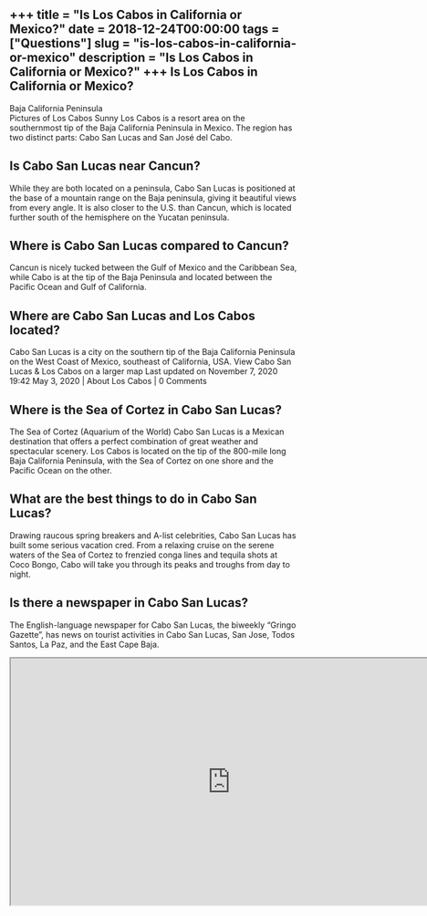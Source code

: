 +++
title = "Is Los Cabos in California or Mexico?"
date = 2018-12-24T00:00:00
tags = ["Questions"]
slug = "is-los-cabos-in-california-or-mexico"
description = "Is Los Cabos in California or Mexico?"
+++
Is Los Cabos in California or Mexico?
-------------------------------------

Baja California Peninsula  
Pictures of Los Cabos Sunny Los Cabos is a resort area on the southernmost tip of the Baja California Peninsula in Mexico. The region has two distinct parts: Cabo San Lucas and San José del Cabo.

Is Cabo San Lucas near Cancun?
------------------------------

While they are both located on a peninsula, Cabo San Lucas is positioned at the base of a mountain range on the Baja peninsula, giving it beautiful views from every angle. It is also closer to the U.S. than Cancun, which is located further south of the hemisphere on the Yucatan peninsula.

Where is Cabo San Lucas compared to Cancun?
-------------------------------------------

Cancun is nicely tucked between the Gulf of Mexico and the Caribbean Sea, while Cabo is at the tip of the Baja Peninsula and located between the Pacific Ocean and Gulf of California.

Where are Cabo San Lucas and Los Cabos located?
-----------------------------------------------

Cabo San Lucas is a city on the southern tip of the Baja California Peninsula on the West Coast of Mexico, southeast of California, USA. View Cabo San Lucas &amp; Los Cabos on a larger map Last updated on November 7, 2020 19:42 May 3, 2020 | About Los Cabos | 0 Comments

Where is the Sea of Cortez in Cabo San Lucas?
---------------------------------------------

The Sea of Cortez (Aquarium of the World) Cabo San Lucas is a Mexican destination that offers a perfect combination of great weather and spectacular scenery. Los Cabos is located on the tip of the 800-mile long Baja California Peninsula, with the Sea of Cortez on one shore and the Pacific Ocean on the other.

What are the best things to do in Cabo San Lucas?
-------------------------------------------------

Drawing raucous spring breakers and A-list celebrities, Cabo San Lucas has built some serious vacation cred. From a relaxing cruise on the serene waters of the Sea of Cortez to frenzied conga lines and tequila shots at Coco Bongo, Cabo will take you through its peaks and troughs from day to night.

Is there a newspaper in Cabo San Lucas?
---------------------------------------

The English-language newspaper for Cabo San Lucas, the biweekly “Gringo Gazette”, has news on tourist activities in Cabo San Lucas, San Jose, Todos Santos, La Paz, and the East Cape Baja.

<iframe allow="accelerometer; autoplay; clipboard-write; encrypted-media; gyroscope; picture-in-picture" allowfullscreen="" class="__youtube_prefs__  epyt-is-override  no-lazyload" data-no-lazy="1" data-origheight="433" data-origwidth="770" data-skipgform_ajax_framebjll="" height="433" id="_ytid_55298" loading="lazy" src="https://www.youtube.com/embed/Hz5-P4F6rWc?enablejsapi=1&autoplay=0&cc_load_policy=0&cc_lang_pref=&iv_load_policy=1&loop=0&modestbranding=0&rel=1&fs=1&playsinline=0&autohide=2&theme=dark&color=red&controls=1&" title="YouTube player" width="770"></iframe>